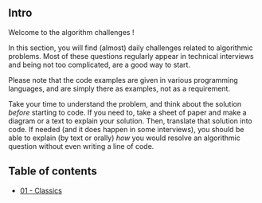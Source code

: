 ## Intro

Welcome to the algorithm challenges !

In this section, you will find (almost) daily challenges related to algorithmic problems.
Most of these questions regularly appear in technical interviews and being not too complicated, are a good way to start.

Please note that the code examples are given in various programming languages, and are simply there as examples, not
as a requirement.

Take your time to understand the problem, and think about the solution _before_ starting to code. If you need to, take
a sheet of paper and make a diagram or a text to explain your solution. Then, translate that solution into code.
If needed (and it does happen in some interviews), you should be able to explain (by text or orally) _how_ you
would resolve an algorithmic question without even writing a line of code.

## Table of contents

* [01 - Classics](./01-classics.md)
